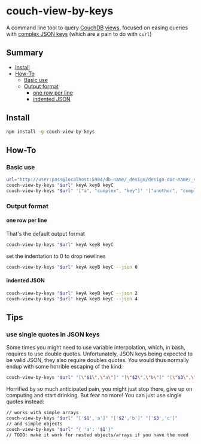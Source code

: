 # couch-view-by-keys

A command line tool to query [CouchDB](http://couchdb.apache.org/) [views](https://wiki.apache.org/couchdb/Introduction_to_CouchDB_views), focused on easing queries with [complex JSON keys](https://wiki.apache.org/couchdb/Introduction_to_CouchDB_views#Complex_Keys) (which are a pain to do with `curl`)

## Summary

<!-- START doctoc generated TOC please keep comment here to allow auto update -->
<!-- DON'T EDIT THIS SECTION, INSTEAD RE-RUN doctoc TO UPDATE -->


- [Install](#install)
- [How-To](#how-to)
  - [Basic use](#basic-use)
  - [Output format](#output-format)
    - [one row per line](#one-row-per-line)
    - [indented JSON](#indented-json)

<!-- END doctoc generated TOC please keep comment here to allow auto update -->

## Install

```sh
npm install -g couch-view-by-keys
```

## How-To

### Basic use
```sh
url="http://user:pass@localhost:5984/db-name/_design/design-doc-name/_view/view-name"
couch-view-by-keys "$url" keyA keyB keyC
couch-view-by-keys "$url" '["a", "complex", "key"]' '["another", "complex", "key"]'
```

### Output format
#### one row per line
That's the default output format
```sh
couch-view-by-keys "$url" keyA keyB keyC
```
set the indentation to 0 to drop newlines
```sh
couch-view-by-keys "$url" keyA keyB keyC --json 0
```

#### indented JSON
```sh
couch-view-by-keys "$url" keyA keyB keyC --json 2
couch-view-by-keys "$url" keyA keyB keyC --json 4
```

## Tips
### use single quotes in JSON keys
Some times you might need to use variable interpolation, which, in bash, requires to use double quotes. Unfortunately, JSON keys being expected to be valid JSON, they also require doubles quotes. You would thus normally endup with some horrible escaping of the kind:
```sh
couch-view-by-keys "$url" "[\"$1\",\"a\"]" "[\"$2\",\"b\"]" "[\"$3\",\"c\"]"
```
Horrified by so much anticipated pain, you might just stop there, give up on computing and start drinking. But fear no more! You can just use single quotes instead:
```sh
// works with simple arrays
couch-view-by-keys "$url" "['$1','a']" "['$2','b']" "['$3','c']"
// and simple objects
couch-view-by-keys "$url" "{ 'a': '$1'}"
// TODO: make it work for nested objects/arrays if you have the need
```
